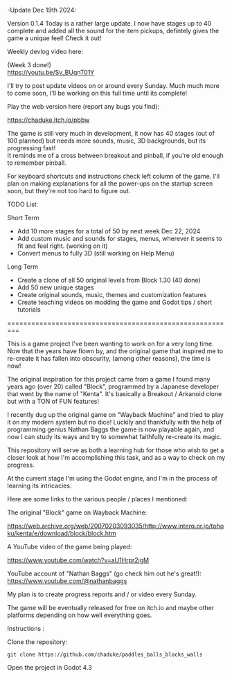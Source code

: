 -Update Dec 19th 2024:

Version 0.1.4
Today is a rather large update.  I now have stages up to 40 complete and added all the sound for the item pickups, defintely gives the game a unique feel!  Check it out!

Weekly devlog video here: 

(Week 3 done!) 	
https://youtu.be/Sv_BUqnT01Y

I'll try to post update videos on or around every Sunday. 
Much much more to come soon, I'll be working on this full time until its complete! 

Play the web version here (report any bugs you find):

https://chaduke.itch.io/pbbw

The game is still very much in development, it now has 40 stages (out of 100 planned) but needs more sounds, music, 3D backgrounds, but its progressing fast!  
It reminds me of a cross between breakout and pinball, if you're old enough to remember pinball. 

For keyboard shortcuts and instructions check left column of the game.  I'll plan on making explanations for all the power-ups on the startup screen soon, but they're not too hard to figure out. 

TODO List:

Short Term
- Add 10 more stages for a total of 50 by next week Dec 22, 2024 
- Add custom music and sounds for stages, menus, wherever it seems to fit and feel right. (working on it)
- Convert menus to fully 3D (still working on Help Menu)

Long Term 
- Create a clone of all 50 original levels from Block 1.30 (40 done)
- Add 50 new unique stages
- Create original sounds, music, themes and customization features
- Create teaching videos on modding the game and Godot tips / short tutorials

=========================================================

This is a game project I've been wanting to work on for a very long time. Now that the years have flown by, and the original game that inspired me to re-create it has fallen into obscurity, (among other reasons), the time is now!

The original inspiration for this project came from a game I found many years ago (over 20) called "Block", programmed by a Japanese developer that went by the name of "Kenta".  It's basically a Breakout / Arkanoid clone but with a TON of FUN features!

I recently dug up the original game on "Wayback Machine" and tried to play it on my modern system but no dice!  Luckily and thankfully with the help of programming genius Nathan Baggs the game is now playable again, and now I can study its ways and try to somewhat faithfully re-create its magic.

This repository will serve as both a learning hub for those who wish to get a closer look at how I'm accomplishing this task, and as a way to check on my progress.

At the current stage I'm using the Godot engine, and I'm in the process of learning its intricacies. 

Here are some links to the various people / places I mentioned:

The original "Block" game on Wayback Machine:

https://web.archive.org/web/20070203093035/http://www.interq.or.jp/tohoku/kenta/e/download/block/block.htm

A YouTube video of the game being played:

https://www.youtube.com/watch?v=aU1Hrpr2igM

YouTube account of "Nathan Baggs" (go check him out he's great!):
https://www.youtube.com/@nathanbaggs

My plan is to create progress reports and / or video every Sunday.

The game will be eventually released for free on itch.io and maybe other platforms depending on how well everything goes.

Instructions :

Clone the repository:

```git clone https://github.com/chaduke/paddles_balls_blocks_walls```

Open the project in Godot 4.3
